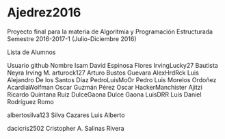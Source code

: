 # Ajedrez2016

Proyecto final para la materia de Algoritmia y Programación Estructurada
Semestre 2016-2017-1 (Julio-Diciembre 2016)

Lista de Alumnos

Usuario github      Nombre Isam David Espinosa Flores
IrvingLucky27       Bautista Neyra Irving M.
arturock127         Arturo Bustos Guevara
AlexHrdRck          Luis Alejandro De los Santos Díaz
PedroLuisMoOr       Pedro Luis Morelos Ordoñez 
AcardiaWolfman      Oscar Guzmán Pérez Oscar
HackerManchister    Ajitzi Ricardo Quintana Ruiz
DulceGaona          Dulce Gaona 
LuisDRR             Luis Daniel Rodríguez Romo 

albertosilva123     Silva Cazares Luis Alberto 























dacicris2502      Cristopher A. Salinas Rivera
